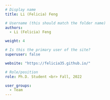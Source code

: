 ```yaml
---
# Display name
title: Li (Felicia) Feng

# Username (this should match the folder name)
authors:
  - Li (Felicia) Feng

weight: 4

# Is this the primary user of the site?
superuser: false

website: "https://felicia35.github.io/"

# Role/position
role: Ph.D. Student <br> Fall, 2022

user_groups:
  - Team
---
```

